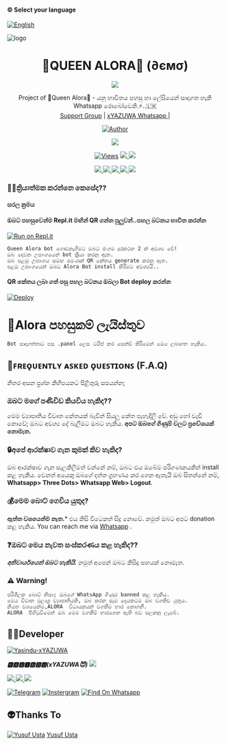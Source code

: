 #### © Select your language
  [![English](https://img.shields.io/badge/Select-English-red.svg)](https://github.com/xneon2/Hashzi-X/blob/main/README-SI.md)
    
</a>          


</a>

![logo](https://github.com/xYAZUWA/QueenAlora/blob/c0f45d39f5ce1199735c807b4205cc459a5e8350/20211107_201343.jpg)
<h1 align="center"><b> 🔹QUEEN ALORA🔹 (∂ємσ) </b></h1>

</a>
             
<p align="center">
  <img src="https://readme-typing-svg.herokuapp.com/?lines=Welcome+to+Queen+Alora&font=Fira%20Code&center=true&width=380&height=50">

</a>
<p align="center">
    Project of  🔹Queen Alora🔺 - යනු භාවිතය පහසු හා ලේසියෙන් සාදාගත හැකි Whatsapp රොබෝවෙකි.⚡..🇱🇰
    <br>
        <a href="https://chat.whatsapp.com/">Support Group</a> |
        <a href="https://Wa.me/+94762175136">xYAZUWA Whatsapp </a> |
   </a>    
        
  <p align="center">
<a href="https://t.me/alorawa"><img title="Author" src="https://img.shields.io/badge/BOT -CHANNEL-/JulieMwol?color=blue&style=for-the-badge&logo=telegram"></a>
</p>
   </a>
</p>
<p align="center">
  <a href="https://github.com/xYAZUWA/QueenAlora.>
    <img src="https://img.shields.io/docker/pulls/fusuf/whatsasena?style=flat-square"/></a>
  
  </a>
  <a href="https://github.com/xYAZUWA/QueenAlora.">
    <img src="https://img.shields.io/docker/image-size/fusuf/whatsasena?style=flat-square">
    
  </a>
</p>

<p align="center">
  <a href="https://github.com/xYAZUWA/QueenAlora.">
    <img src="https://hits.seeyoufarm.com/api/count/incr/badge.svg?url=https%3A%2F%2Fgithub.com%2FxYAZUWA2%2FQueenAlora.&count_bg=%2379C83D&title_bg=%23555555&icon=gitpod.svg&icon_color=%23E7E7E7&title=Views&edge_flat=false" alt="Views"/></a>
  
  </a>
  <a href="https://github.com/xYAZUWA/QueenAlora.fork">
    <img src="https://img.shields.io/github/forks/xYAZUWA/QueenAlora.?label=Fork&style=social">
    
  </a>
  <a href="https://github.com/xYAZUWA/QueenAlora./stargazers">
    <img src="https://img.shields.io/github/stars/xYAZUWA/QueenAlora.?style=social">
  </a>
</p>

<p align="center">
  <a href="httsp://github.com/xYAZUWA/QueenAlora.">
    <img src="https://img.shields.io/github/repo-size/phaticusthiccy/WhatsAsenaDuplicated?color=purple&label=Repo%20Boyutu&style=plastic">

  </a>
  <a href="https://github.com/phaticusthiccy/WhatsAsenaDuplicated/blob/master/LICENSE">
    <img src="https://img.shields.io/github/license/phaticusthiccy/WhatsAsenaDuplicated?color=purple&label=License&style=plastic">

  </a>
  <a href="https://github.com/phaticusthiccy/WhatsAsenaDuplicated">
    <img src="https://img.shields.io/github/languages/top/phaticusthiccy/WhatsAsenaDuplicated?color=purple&label=Javascript&style=plastic">

  </a>
  <a href="https://github.com/phaticusthiccy">
    <img src="https://img.shields.io/static/v1?label=Author&message=x%20YAZUWA&color=purple&style=plastic">

  </a>
  <a href="https://wa.me/94762175136">
    <img src="https://img.shields.io/badge/Contact%20Me%20On%20Whatsapp-x%20Yazuwa%20-purple&style=plastic">

  </a>
</p>

### 👩‍🦰ක්‍රියාත්මක කරන්නෙ කෙසේද??

#### සරල ක්‍රමය

#### ඔබට පහසුවෙන්ම Repl.it මඟින් QR ගන්න පුලුවන්..පහල  බටනය භාවිත කරන්න
[![Run on Repl.it](https://repl.it/badge/github/quiec/whatsasena)](https://replit.com/@xYAZUWA/Queen-Alora-QR-Code?v=1)
```
Queen Alora bot ගොඩනැගීමට ඔබට ජංගම දුරකථන 2 ක් අවශ්‍ය වේ!
ඔබ දෙවන උපාංගයෙන් bot ක්‍රියා කරනු ඇත. 
ඔබ පළමු උපාංගය සමඟ පමණක් QR කේතය generate කරනු ඇත.
පළමු උපාංගයෙන් ඔබට Alora Bot install කිරීමට අවශ්‍යයි..
```
#### QR කේතය ලබා ගත් පසු පහල බටනය ඔබලා Bot deploy කරන්න
[![Deploy](https://www.herokucdn.com/deploy/button.svg)](https://dashboard.heroku.com/new?&template=https://github.com/xYAZUWA/QueenAlora.)

# 🌺Alora පහසුකම් ලැයිස්තුව
    Bot සාදාගත්තාට පසු .panel ලෙස ටයිප් කර සෙන්ඩ් කිරිමෙන් මෙය ලබාගත හැකිය.
 

## 🌺ꜰʀᴇǫᴜᴇɴᴛʟʏ ᴀꜱᴋᴇᴅ ǫᴜᴇꜱᴛɪᴏɴꜱ (F.A.Q)
නිතර අසන ප්‍රශ්න කිහිපයකට පිළිතුරු සපයන්න;

### ඔබට මගේ පණිවිඩ කියවිය හැකිද??
මෙම ව්‍යාපෘතිය විවෘත කේතයක් බැවින් සියලු කේත පැහැදිලි වේ. අඩු හෝ වැඩි නොවේ; ඔබට අවශ්‍ය දේ බැලීමට ඔබට හැකිය. **අපට ඔබගේ ගිණුම් වලට ප්‍රවේශයක් නොමැත.**

### 🔒අපේ ආරක්ෂාව ගැන කුමක් කිව හැකිද?
ඔබ ආරක්ෂාව ගැන සැලකිලිමත් වන්නේ නම්, ඔබට එය ඔබේම පරිගණකයකින් install කළ හැකිය. වෙනත් අයෙකු ඔබගේ දත්ත ග්‍රහණය කර ගෙන ඇතැයි ඔබ සිතන්නේ නම්, **Whatsapp> Three Dots> Whatsapp Web> Logout**.

### 💰මෙම බොට් ගෙවිය යුතුද?
**ඇත්ත වශයෙන්ම නැත.*** එය කිසි විටෙකත් සිදු නොවේ. නමුත් ඔබට අපට donation කළ හැකිය. You can reach me via [Whatsapp](https://wa.me/+94762175136) .

### ❓ඔබට මෙය නැවත සංස්කරණය කළ හැකිද??
***අනිවාර්යයෙන් ඔබට හැකියි.*** නමුත් අපෙන් ඔබට කිසිදු සහයක් නොමැත.

### ⚠️ Warning! 
```
පරිශීලක බොට් නිසා; ඔබගේ WhatsApp ගිණුම banned කළ හැකිය.
මෙය විවෘත මූලාශ්‍ර ව්‍යාපෘතියකි, ඔබ කරන සෑම දෙයකටම ඔබ වගකිව යුතුය. 
නියත වශයෙන්ම,ALORA  විධායකයන් වගකීම භාර නොගනී.
ALORA  පිහිටුවීමෙන් ඔබ මෙම වගකීම් භාරගෙන ඇති බව සලකනු ලැබේ.
```

## 👨‍💻Developer

[![Yasindu-xYAZUWA](https://github.com/xYAZUWA.png?size=100)](https://https://youtu.be/mcEeIspWOpY)

 ***🆈🅰🆂🅸🅽🅳🆄(xYAZUWA😈)***
<a href="https://Wa.me/+94762175136">
    <img src="https://img.shields.io/badge/FindOn%20whatsapp-purple&style=plastic">
  
  </a>

<a href="https://Wa.me/+14382551507">
    <img src="https://img.shields.io/badge/FindOn%20Whatsapp-purple&style=plastic">
  
  </a>

<a href="https://Wa.me/+17722181933">
    <img src="https://img.shields.io/badge/FindOn%20Whatsapp-purple&style=plastic">
  
  </a>

<a href="https://Wa.me/+17723534981">
    <img src="https://img.shields.io/badge/FindOn%20Whatsapp-purple&style=plastic">
  
  </a>

[![Telegram](https://img.shields.io/badge/FindOn-Telegram-green.svg)](https://t.me/)
[![Instergram](https://img.shields.io/badge/FindOn-Instergram-green.svg)](https://instergram.com/)
[![Find On Whatsapp ](https://img.shields.io/badge/Findon-whatsapp-red.svg)](https://Wa.me/+94762175136)


## 👽Thanks To
[![Yusuf Usta](https://github.com/yusufusta.png?size=50)](https://t.me/fusufs)
[Yusuf Usta](https://t.me/fusufs)


